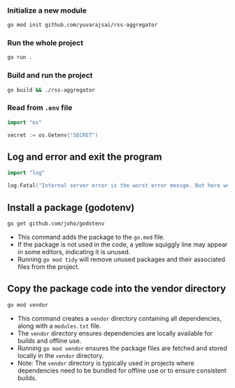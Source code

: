 ### Initialize a new module

```bash
go mod init github.com/yuvarajsai/rss-aggregator
```

### Run the whole project

```bash
go run .
```

### Build and run the project

```bash
go build && ./rss-aggregator
```

### Read from `.env` file

```go
import "os"

secret := os.Getenv("SECRET")
```

## Log and error and exit the program

```go
import "log"

log.Fatal("Internal server error is the worst error messge. But here we go.")
```

## Install a package (godotenv)

```bash
go get github.com/joho/godotenv
```

- This command adds the package to the `go.mod` file.
- If the package is not used in the code, a yellow squiggly line may appear in some editors, indicating it is unused.
- Running `go mod tidy` will remove unused packages and their associated files from the project.

## Copy the package code into the vendor directory

```bash
go mod vendor
```

- This command creates a `vendor` directory containing all dependencies, along with a `modules.txt` file.
- The `vendor` directory ensures dependencies are locally available for builds and offline use.
- Running `go mod vendor` ensures the package files are fetched and stored locally in the `vendor` directory.
- Note: The `vendor` directory is typically used in projects where dependencies need to be bundled for offline use or to ensure consistent builds.
